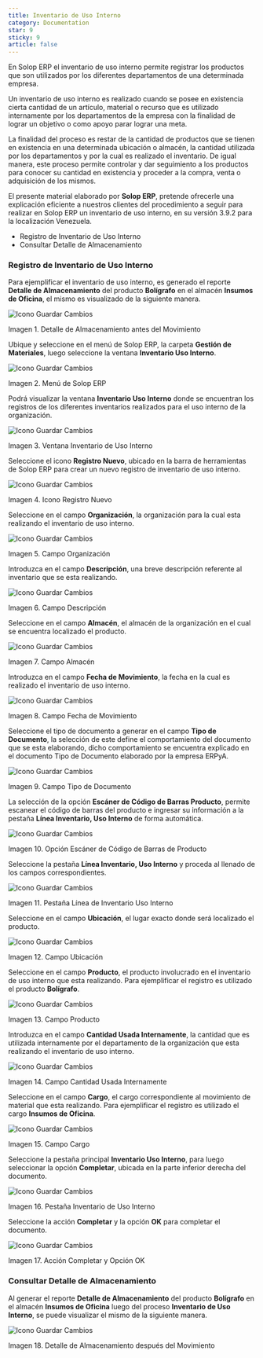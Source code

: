 ```yaml
---
title: Inventario de Uso Interno
category: Documentation
star: 9
sticky: 9
article: false
---
```


En Solop ERP el inventario de uso interno permite registrar los productos que son utilizados por los diferentes departamentos de una determinada empresa.

Un inventario de uso interno es realizado cuando se posee en existencia cierta cantidad de un artículo, material o recurso que es utilizado internamente por los departamentos de la empresa con la finalidad de lograr un objetivo o como apoyo parar lograr una meta.

La finalidad del proceso es restar de la cantidad de productos que se tienen en existencia en una determinada ubicación o almacén, la cantidad utilizada por los departamentos y por la cual es realizado el inventario. De igual manera, este proceso permite controlar y dar seguimiento a los productos para conocer su cantidad en existencia y proceder a la compra, venta o adquisición de los mismos.

El presente material elaborado por **Solop ERP**, pretende ofrecerle una explicación eficiente a nuestros clientes del procedimiento a seguir para realizar en Solop ERP un inventario de uso interno, en su versión 3.9.2 para la localización Venezuela.

- Registro de Inventario de Uso Interno
- Consultar Detalle de Almacenamiento

### Registro de Inventario de Uso Interno

Para ejemplificar el inventario de uso interno, es generado el reporte **Detalle de Almacenamiento** del producto **Bolígrafo** en el almacén **Insumos de Oficina**, el mismo es visualizado de la siguiente manera.

![Icono Guardar Cambios](/assets/img/docs/materials-management/mam-materials-image1.png)

Imagen 1. Detalle de Almacenamiento antes del Movimiento

Ubique y seleccione en el menú de Solop ERP, la carpeta **Gestión de Materiales**, luego seleccione la ventana **Inventario Uso Interno**.

![Icono Guardar Cambios](/assets/img/docs/materials-management/mam-materials-image2.png)

Imagen 2. Menú de Solop ERP

Podrá visualizar la ventana **Inventario Uso Interno** donde se encuentran los registros de los diferentes inventarios realizados para el uso interno de la organización.

![Icono Guardar Cambios](/assets/img/docs/materials-management/mam-materials-image3.png)

Imagen 3. Ventana Inventario de Uso Interno

Seleccione el icono **Registro Nuevo**, ubicado en la barra de herramientas de Solop ERP para crear un nuevo registro de inventario de uso interno.

![Icono Guardar Cambios](/assets/img/docs/materials-management/mam-materials-image4.png)

Imagen 4. Icono Registro Nuevo

Seleccione en el campo **Organización**, la organización para la cual esta realizando el inventario de uso interno.

![Icono Guardar Cambios](/assets/img/docs/materials-management/mam-materials-image5.png)

Imagen 5. Campo Organización

Introduzca en el campo **Descripción**, una breve descripción referente al inventario que se esta realizando.

![Icono Guardar Cambios](/assets/img/docs/materials-management/mam-materials-image6.png)

Imagen 6. Campo Descripción

Seleccione en el campo **Almacén**, el almacén de la organización en el cual se encuentra localizado el producto.

![Icono Guardar Cambios](/assets/img/docs/materials-management/mam-materials-image7.png)

Imagen 7. Campo Almacén

Introduzca en el campo **Fecha de Movimiento**, la fecha en la cual es realizado el inventario de uso interno.

![Icono Guardar Cambios](/assets/img/docs/materials-management/mam-materials-image8.png)

Imagen 8. Campo Fecha de Movimiento

Seleccione el tipo de documento a generar en el campo **Tipo de Documento**, la selección de este define el comportamiento del documento que se esta elaborando, dicho comportamiento se encuentra explicado en el documento Tipo de Documento elaborado por la empresa ERPyA.

![Icono Guardar Cambios](/assets/img/docs/materials-management/mam-materials-image9.png)

Imagen 9. Campo Tipo de Documento

La selección de la opción **Escáner de Código de Barras Producto**, permite escanear el código de barras del producto e ingresar su información a la pestaña **Línea Inventario, Uso Interno** de forma automática.

![Icono Guardar Cambios](/assets/img/docs/materials-management/mam-materials-image10.png)

Imagen 10. Opción Escáner de Código de Barras de Producto

Seleccione la pestaña **Línea Inventario, Uso Interno** y proceda al llenado de los campos correspondientes.

![Icono Guardar Cambios](/assets/img/docs/materials-management/mam-materials-image11.png)

Imagen 11. Pestaña Línea de Inventario Uso Interno

Seleccione en el campo **Ubicación**, el lugar exacto donde será localizado el producto.

![Icono Guardar Cambios](/assets/img/docs/materials-management/mam-materials-image12.png)

Imagen 12. Campo Ubicación

Seleccione en el campo **Producto**, el producto involucrado en el inventario de uso interno que esta realizando. Para ejemplificar el registro es utilizado el producto **Bolígrafo**.

![Icono Guardar Cambios](/assets/img/docs/materials-management/mam-materials-image13.png)

Imagen 13. Campo Producto

Introduzca en el campo **Cantidad Usada Internamente**, la cantidad que es utilizada internamente por el departamento de la organización que esta realizando el inventario de uso interno.

![Icono Guardar Cambios](/assets/img/docs/materials-management/mam-materials-image14.png)

Imagen 14. Campo Cantidad Usada Internamente

Seleccione en el campo **Cargo**, el cargo correspondiente al movimiento de material que esta realizando. Para ejemplificar el registro es utilizado el cargo **Insumos de Oficina**.

![Icono Guardar Cambios](/assets/img/docs/materials-management/mam-materials-image15.png)

Imagen 15. Campo Cargo

Seleccione la pestaña principal **Inventario Uso Interno**, para luego seleccionar la opción **Completar**, ubicada en la parte inferior derecha del documento.

![Icono Guardar Cambios](/assets/img/docs/materials-management/mam-materials-image16.png)

Imagen 16. Pestaña Inventario de Uso Interno

Seleccione la acción **Completar** y la opción **OK** para completar el documento.

![Icono Guardar Cambios](/assets/img/docs/materials-management/mam-materials-image17.png)

Imagen 17. Acción Completar y Opción OK

### Consultar Detalle de Almacenamiento

Al generar el reporte **Detalle de Almacenamiento** del producto **Bolígrafo** en el almacén **Insumos de Oficina** luego del proceso **Inventario de Uso Interno**, se puede visualizar el mismo de la siguiente manera.

![Icono Guardar Cambios](/assets/img/docs/materials-management/mam-materials-image18.png)

Imagen 18. Detalle de Almacenamiento después del Movimiento
